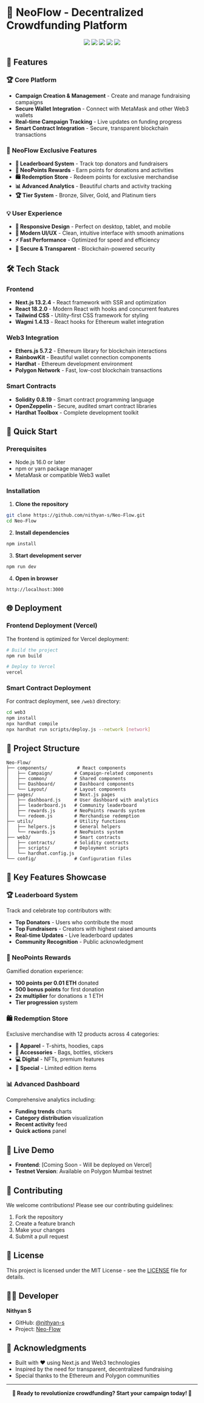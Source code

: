 # 🚀 NeoFlow - Decentralized Crowdfunding Platform

<div align="center">
  <img src="https://img.shields.io/badge/Next.js-13.2.4-black?style=for-the-badge&logo=next.js"/>
  <img src="https://img.shields.io/badge/React-18.2.0-blue?style=for-the-badge&logo=react"/>
  <img src="https://img.shields.io/badge/Tailwind-CSS-38B2AC?style=for-the-badge&logo=tailwind-css"/>
  <img src="https://img.shields.io/badge/Web3-Ethereum-627EEA?style=for-the-badge&logo=ethereum"/>
  <img src="https://img.shields.io/badge/Wagmi-1.4.13-FF6B35?style=for-the-badge"/>
</div>

## 🌟 Features

### 🏆 **Core Platform**
- **Campaign Creation & Management** - Create and manage fundraising campaigns
- **Secure Wallet Integration** - Connect with MetaMask and other Web3 wallets
- **Real-time Campaign Tracking** - Live updates on funding progress
- **Smart Contract Integration** - Secure, transparent blockchain transactions

### 🎯 **NeoFlow Exclusive Features**
- **🏅 Leaderboard System** - Track top donators and fundraisers
- **🎁 NeoPoints Rewards** - Earn points for donations and activities
- **🛍️ Redemption Store** - Redeem points for exclusive merchandise
- **📊 Advanced Analytics** - Beautiful charts and activity tracking
- **🏆 Tier System** - Bronze, Silver, Gold, and Platinum tiers

### 💡 **User Experience**
- **📱 Responsive Design** - Perfect on desktop, tablet, and mobile
- **🎨 Modern UI/UX** - Clean, intuitive interface with smooth animations
- **⚡ Fast Performance** - Optimized for speed and efficiency
- **🔐 Secure & Transparent** - Blockchain-powered security

## 🛠️ Tech Stack

### **Frontend**
- **Next.js 13.2.4** - React framework with SSR and optimization
- **React 18.2.0** - Modern React with hooks and concurrent features
- **Tailwind CSS** - Utility-first CSS framework for styling
- **Wagmi 1.4.13** - React hooks for Ethereum wallet integration

### **Web3 Integration**
- **Ethers.js 5.7.2** - Ethereum library for blockchain interactions
- **RainbowKit** - Beautiful wallet connection components
- **Hardhat** - Ethereum development environment
- **Polygon Network** - Fast, low-cost blockchain transactions

### **Smart Contracts**
- **Solidity 0.8.19** - Smart contract programming language
- **OpenZeppelin** - Secure, audited smart contract libraries
- **Hardhat Toolbox** - Complete development toolkit

## 🚀 Quick Start

### Prerequisites
- Node.js 16.0 or later
- npm or yarn package manager
- MetaMask or compatible Web3 wallet

### Installation

1. **Clone the repository**
```bash
git clone https://github.com/nithyan-s/Neo-Flow.git
cd Neo-Flow
```

2. **Install dependencies**
```bash
npm install
```

3. **Start development server**
```bash
npm run dev
```

4. **Open in browser**
```
http://localhost:3000
```

## 🌐 Deployment

### Frontend Deployment (Vercel)
The frontend is optimized for Vercel deployment:

```bash
# Build the project
npm run build

# Deploy to Vercel
vercel
```

### Smart Contract Deployment
For contract deployment, see `/web3` directory:

```bash
cd web3
npm install
npx hardhat compile
npx hardhat run scripts/deploy.js --network [network]
```

## 📁 Project Structure

```
Neo-Flow/
├── components/           # React components
│   ├── Campaign/        # Campaign-related components
│   ├── common/          # Shared components
│   ├── Dashboard/       # Dashboard components
│   └── Layout/          # Layout components
├── pages/               # Next.js pages
│   ├── dashboard.js     # User dashboard with analytics
│   ├── leaderboard.js   # Community leaderboard
│   ├── rewards.js       # NeoPoints rewards system
│   └── redeem.js        # Merchandise redemption
├── utils/               # Utility functions
│   ├── helpers.js       # General helpers
│   └── rewards.js       # NeoPoints system
├── web3/                # Smart contracts
│   ├── contracts/       # Solidity contracts
│   ├── scripts/         # Deployment scripts
│   └── hardhat.config.js
└── config/              # Configuration files
```

## 🎨 Key Features Showcase

### 🏆 Leaderboard System
Track and celebrate top contributors with:
- **Top Donators** - Users who contribute the most
- **Top Fundraisers** - Creators with highest raised amounts
- **Real-time Updates** - Live leaderboard updates
- **Community Recognition** - Public acknowledgment

### 🎁 NeoPoints Rewards
Gamified donation experience:
- **100 points per 0.01 ETH** donated
- **500 bonus points** for first donation
- **2x multiplier** for donations ≥ 1 ETH
- **Tier progression** system

### 🛍️ Redemption Store
Exclusive merchandise with 12 products across 4 categories:
- **👕 Apparel** - T-shirts, hoodies, caps
- **💼 Accessories** - Bags, bottles, stickers
- **💻 Digital** - NFTs, premium features
- **🌟 Special** - Limited edition items

### 📊 Advanced Dashboard
Comprehensive analytics including:
- **Funding trends** charts
- **Category distribution** visualization
- **Recent activity** feed
- **Quick actions** panel

## 🔗 Live Demo

- **Frontend**: [Coming Soon - Will be deployed on Vercel]
- **Testnet Version**: Available on Polygon Mumbai testnet

## 🤝 Contributing

We welcome contributions! Please see our contributing guidelines:

1. Fork the repository
2. Create a feature branch
3. Make your changes
4. Submit a pull request

## 📝 License

This project is licensed under the MIT License - see the [LICENSE](LICENSE) file for details.

## 👨‍💻 Developer

**Nithyan S**
- GitHub: [@nithyan-s](https://github.com/nithyan-s)
- Project: [Neo-Flow](https://github.com/nithyan-s/Neo-Flow)

## 🙏 Acknowledgments

- Built with ❤️ using Next.js and Web3 technologies
- Inspired by the need for transparent, decentralized fundraising
- Special thanks to the Ethereum and Polygon communities

---

<div align="center">
  <strong>🚀 Ready to revolutionize crowdfunding? Start your campaign today! 🚀</strong>
</div>
